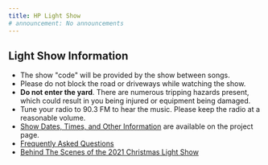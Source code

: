 ```yaml
---
title: HP Light Show
# announcement: No announcements
---
```


## Light Show Information

* The show "code" will be provided by the show between songs.
* Please do not block the road or driveways while watching the show.
* **Do not enter the yard**. There are numerous tripping hazards present, which could result in you being injured or equipment being damaged.
* Tune your radio to 90.3 FM to hear the music. Please keep the radio at a reasonable volume.
* [Show Dates, Times, and Other Information](/projects/light-show) are available on the project page.
* [Frequently Asked Questions](/projects/light-show-faq)
* <a href="https://youtu.be/sbbEQJ80q0I" target="_blank">Behind The Scenes of the 2021 Christmas Light Show</a>
